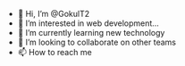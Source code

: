 - 👋 Hi, I’m @GokulT2
- 👀 I’m interested in web development...
- 🌱 I’m currently learning new technology 
- 💞️ I’m looking to collaborate on other teams
- 📫 How to reach me 

<!---
GokulT2/GokulT2 is a ✨ special ✨ repository because its `README.md` (this file) appears on your GitHub profile.
You can click the Preview link to take a look at your changes.
--->
